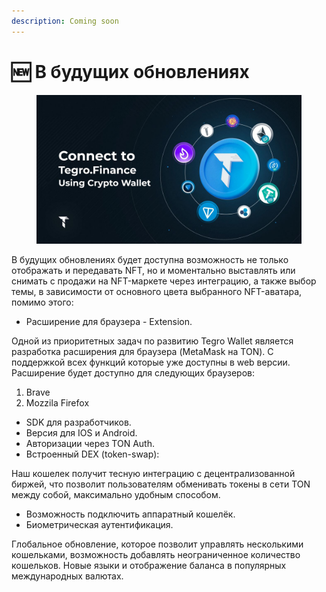 ```yaml
---
description: Coming soon
---
```


# 🆕 В будущих обновлениях

<figure><img src="../.gitbook/assets/image (40).png" alt=""><figcaption></figcaption></figure>

В будущих обновлениях будет доступна возможность не только отображать и передавать NFT, но и моментально выставлять или снимать с продажи на NFT-маркете через интеграцию, а также выбор темы, в зависимости от основного цвета выбранного NFT-аватара, помимо этого:

* Расширение для браузера - Extension.&#x20;

Одной из приоритетных задач по развитию Tegro Wallet является разработка расширения для браузера (MetaMask на TON). С поддержкой всех функций которые уже доступны в web версии. Расширение будет доступно для следующих браузеров:

1. Brave
2. Mozzila Firefox

* SDK для разработчиков.&#x20;
* Версия для IOS и Android.&#x20;
* Авторизации через TON Auth.
* Встроенный DEX (token-swap):&#x20;

Наш кошелек получит тесную интеграцию с децентрализованной биржей, что позволит пользователям обменивать токены в сети TON между собой, максимально удобным способом.

* Возможность подключить аппаратный кошелёк.
* Биометрическая аутентификация.

Глобальное обновление, которое позволит управлять несколькими кошельками, возможность добавлять неограниченное количество кошельков. Новые языки и отображение баланса в популярных международных валютах.
